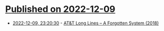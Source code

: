 # [Published on 2022-12-09](index.md)

* [2022-12-09, 23:20:30](https://news.ycombinator.com/item?id=33927820) - [AT&T Long Lines – A Forgotten System (2018)](http://personal.garrettfuller.org/blog/2018/01/19/att-long-lines-a-forgotten-system/)
